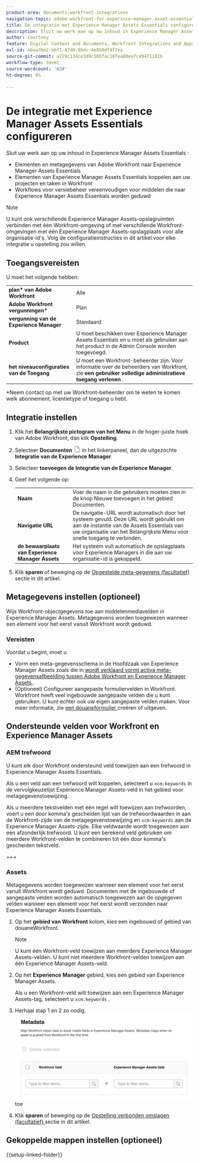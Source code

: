```yaml
---
product-area: documents;workfront-integrations
navigation-topic: adobe-workfront-for-experince-manager-asset-essentials
title: De integratie met Experience Manager Assets Essentials configureren
description: Sluit uw werk aan op uw inhoud in Experience Manager Assets Essentials.
author: Courtney
feature: Digital Content and Documents, Workfront Integrations and Apps
exl-id: abaa76e2-bbf1-47d0-8bdc-4e950df4f7ea
source-git-commit: a729c134ce3d9c565fac18fea80ea7c49471182b
workflow-type: tm+mt
source-wordcount: '634'
ht-degree: 0%

---
```


# De integratie met Experience Manager Assets Essentials configureren

Sluit uw werk aan op uw inhoud in Experience Manager Assets Essentials &#x200B;:

* Elementen en metagegevens van Adobe Workfront naar Experience Manager Assets Essentials &#x200B;
* Elementen van Experience Manager Assets Essentials koppelen aan uw projecten en taken in Workfront &#x200B;
* Workflows voor versiebeheer vereenvoudigen voor middelen die naar Experience Manager Assets Essentials worden geduwd

>[!NOTE]
>
>U kunt ook verschillende Experience Manager Assets-opslagruimten verbinden met één Workfront-omgeving of met verschillende Workfront-omgevingen met één Experience Manager Assets-opslagplaats voor alle organisatie-id&#39;s. Volg de configuratieinstructies in dit artikel voor elke integratie u opstelling zou willen.

## Toegangsvereisten

U moet het volgende hebben:

<table>
  <tr>
   <td><strong> plan* van Adobe Workfront </strong>
   </td>
   <td>Alle
   </td>
  </tr>
  <tr>
   <td><strong> Adobe Workfront vergunningen* </strong>
   </td>
   <td>Plan
   </td>
  </tr>
  <tr>
   <td><strong> vergunning van de Experience Manager </strong>
   </td>
   <td>Standaard
   </td>
  </tr>
  <tr>
   <td><strong> Product </strong>
   </td>
   <td>U moet beschikken over Experience Manager Assets Essentials en u moet als gebruiker aan het product in de Admin Console worden toegevoegd.
   </td>
  </tr>
  <tr>
   <td><strong> het niveauconfiguraties van de Toegang </strong>
   </td>
   <td>U moet een Workfront-beheerder zijn. Voor informatie over de beheerders van Workfront, zie <strong> een gebruiker volledige administratieve toegang verlenen </strong>.
   </td>
  </tr>
</table>


*Neem contact op met uw Workfront-beheerder om te weten te komen welk abonnement, licentietype of toegang u hebt.


## Integratie instellen

1. Klik het **Belangrijkste pictogram van het Menu** in de hoger-juiste hoek van Adobe Workfront, dan klik **Opstelling**.
1. Selecteer **Documenten** ![ documentenpictogram ](assets/document-icon.png) in het linkerpaneel, dan de uitgezochte **Integratie van de Experience Manager**.
1. Selecteer **toevoegen de Integratie van de Experience Manager**.
1. Geef het volgende op:

   <table>
   <tr>
      <td><strong> Naam </strong>
      </td>
      <td>Voer de naam in die gebruikers moeten zien in de knop Nieuwe toevoegen in het gebied Documenten.
      </td>
   </tr>
   <tr>
      <td><strong> Navigatie URL </strong>
      </td>
      <td>De navigatie-URL wordt automatisch door het systeem gevuld. Deze URL wordt gebruikt om aan de instantie van de Assets Essentials van uw organisatie van het Belangrijkste Menu voor snelle toegang te verbinden.
      </td>
   </tr>
   <tr>
      <td>
      <strong> de bewaarplaats van Experience Manager Assets </strong>
      </td>
      <td>
      Het systeem vult automatisch de opslagplaats voor Experience Managers in die aan uw organisatie-id is gekoppeld.
      </td>
   </tr>
   </table>

1. Klik **sparen** of beweging op de [ Opgestelde meta-gegevens (facultatief) ](#set-up-metadata-optional) sectie in dit artikel.


## Metagegevens instellen (optioneel)

Wijs Workfront-objectgegevens toe aan middelenmediavelden in Experience Manager Assets. Metagegevens worden toegewezen wanneer een element voor het eerst vanuit Workfront wordt geduwd.


### Vereisten

Voordat u begint, moet u

* Vorm een meta-gegevensschema in de Hoofdzaak van Experience Manager Assets zoals die in [ wordt verklaard vormt activa meta-gegevensafbeelding tussen Adobe Workfront en Experience Manager Assets ](https://experienceleague.adobe.com/docs/experience-manager-cloud-service/content/assets/integrations/configure-asset-metadata-mapping.html?lang=en).
* (Optioneel) Configureer aangepaste formuliervelden in Workfront. Workfront heeft veel ingebouwde aangepaste velden die u kunt gebruiken. U kunt echter ook uw eigen aangepaste velden maken. Voor meer informatie, zie [ een douaneformulier ](/help/quicksilver/administration-and-setup/customize-workfront/create-manage-custom-forms/create-or-edit-a-custom-form.md) creëren of uitgeven.

## Ondersteunde velden voor Workfront en Experience Manager Assets

### AEM trefwoord

U kunt elk door Workfront ondersteund veld toewijzen aan een trefwoord in Experience Manager Assets Essentials.

Als u een veld aan een trefwoord wilt koppelen, selecteert u `xcm:keywords` in de vervolgkeuzelijst Experience Manager Assets-veld in het gebied voor metagegevenstoewijzing.

Als u meerdere tekstvelden met één regel wilt toewijzen aan trefwoorden, voert u een door komma&#39;s gescheiden lijst van de trefwoordwaarden in aan de Workfront-zijde van de metagegevenstoewijzing en `xcm:keywords` aan de Experience Manager Assets-zijde. Elke veldwaarde wordt toegewezen aan een afzonderlijk trefwoord. U kunt een berekend veld gebruiken om meerdere Workfront-velden te combineren tot één door komma&#39;s gescheiden tekstveld.

<!--
Look for essentials article
For more information on keywords in Experience Manager Assets, including how to create and manage keywords, see [Administering Tags]( https://experienceleague.adobe.com/docs/experience-manager-64/administering/contentmanagement/tags.html?lang=en).
-->

+++


### Assets

Metagegevens worden toegewezen wanneer een element voor het eerst vanuit Workfront wordt geduwd. Documenten met de ingebouwde of aangepaste velden worden automatisch toegewezen aan de opgegeven velden wanneer een element voor het eerst wordt verzonden naar Experience Manager Assets Essentials.

1. Op het **gebied van Workfront** kolom, kies een ingebouwd of gebied van douaneWorkfront.
   >[!NOTE]
   >
   >U kunt één Workfront-veld toewijzen aan meerdere Experience Manager Assets-velden. U kunt niet meerdere Workfront-velden toewijzen aan één Experience Manager Assets-veld.
1. Op het **Experience Manager** gebied, kies een gebied van Experience Manager Assets.

   Als u een Workfront-veld wilt toewijzen aan een Experience Manager Assets-tag, selecteert u `xcm:keywords` .
1. Herhaal stap 1 en 2 zo nodig.
   ![ laat meta-gegevens ](assets/metadata-assets-essentials.png) toe
1. Klik **sparen** of beweging op de [ Opstelling verbonden omslagen (facultatief) ](#set-up-linked-folders-optional) sectie in dit artikel.


## Gekoppelde mappen instellen (optioneel)

{{setup-linked-folder}}
